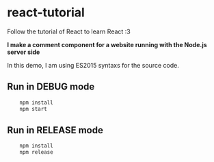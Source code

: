 # react-tutorial
Follow the tutorial of React to learn React :3

**I make a comment component for a website running with the Node.js server side**

In this demo, I am using ES2015 syntaxs for the source code.

## Run in DEBUG mode

```sh
	npm install
	npm start
```

## Run in RELEASE mode

```sh
	npm install
	npm release
```